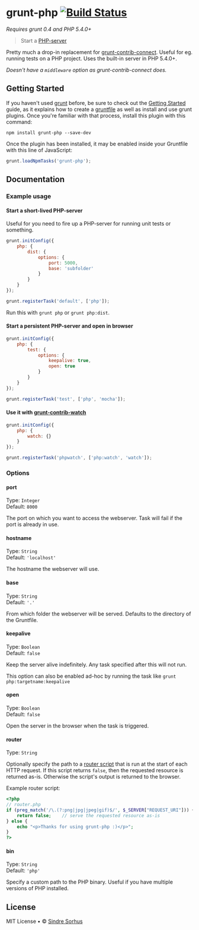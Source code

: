 # grunt-php [![Build Status](https://secure.travis-ci.org/sindresorhus/grunt-php.png?branch=master)](http://travis-ci.org/sindresorhus/grunt-php)

*Requires grunt 0.4 and PHP 5.4.0+*

> Start a [PHP-server](http://php.net/manual/en/features.commandline.webserver.php)

Pretty much a drop-in replacement for [grunt-contrib-connect](https://github.com/gruntjs/grunt-contrib-connect). Useful for eg. running tests on a PHP project. Uses the built-in server in PHP 5.4.0+.

*Doesn't have a `middleware` option as grunt-contrib-connect does.*


## Getting Started

If you haven't used [grunt][] before, be sure to check out the [Getting Started][] guide, as it explains how to create a [gruntfile][Getting Started] as well as install and use grunt plugins. Once you're familiar with that process, install this plugin with this command:

```shell
npm install grunt-php --save-dev
```

Once the plugin has been installed, it may be enabled inside your Gruntfile with this line of JavaScript:

```js
grunt.loadNpmTasks('grunt-php');
```

[grunt]: http://gruntjs.com
[Getting Started]: https://github.com/gruntjs/grunt/wiki/Getting-started


## Documentation


### Example usage


#### Start a short-lived PHP-server

Useful for you need to fire up a PHP-server for running unit tests or something.

```javascript
grunt.initConfig({
	php: {
		dist: {
			options: {
				port: 5000,
				base: 'subfolder'
			}
		}
	}
});

grunt.registerTask('default', ['php']);
```

Run this with `grunt php` or `grunt php:dist`.


#### Start a persistent PHP-server and open in browser

```javascript
grunt.initConfig({
	php: {
		test: {
			options: {
				keepalive: true,
				open: true
			}
		}
	}
});

grunt.registerTask('test', ['php', 'mocha']);
```


#### Use it with [grunt-contrib-watch](https://github.com/gruntjs/grunt-contrib-watch)

```javascript
grunt.initConfig({
	php: {
		watch: {}
	}
});

grunt.registerTask('phpwatch', ['php:watch', 'watch']);
```


### Options

#### port

Type: `Integer`  
Default: `8000`

The port on which you want to access the webserver. Task will fail if the port is already in use.

#### hostname

Type: `String`  
Default: `'localhost'`

The hostname the webserver will use.

#### base

Type: `String`  
Default: `'.'`

From which folder the webserver will be served. Defaults to the directory of the Gruntfile.

#### keepalive

Type: `Boolean`  
Default: `false`

Keep the server alive indefinitely. Any task specified after this will not run.

This option can also be enabled ad-hoc by running the task like `grunt php:targetname:keepalive`

#### open

Type: `Boolean`  
Default: `false`

Open the server in the browser when the task is triggered.

#### router

Type: `String`  

Optionally specify the path to a [router script](http://php.net/manual/en/features.commandline.webserver.php#example-380) that is run at the start of each HTTP request. If this script returns `false`, then the requested resource is returned as-is. Otherwise the script's output is returned to the browser.

Example router script:

```php
<?php
// router.php
if (preg_match('/\.(?:png|jpg|jpeg|gif)$/', $_SERVER["REQUEST_URI"])) {
	return false;    // serve the requested resource as-is
} else {
	echo "<p>Thanks for using grunt-php :)</p>";
}
?>
```

#### bin

Type: `String`  
Default: `'php'`

Specify a custom path to the PHP binary. Useful if you have multiple versions of PHP installed.


## License

MIT License • © [Sindre Sorhus](http://sindresorhus.com)
